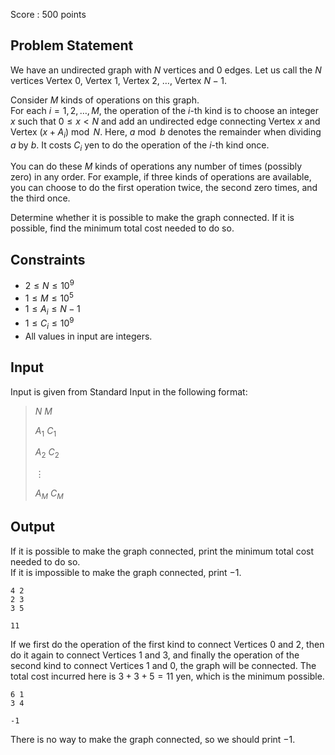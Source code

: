 Score : $500$ points

## Problem Statement

We have an undirected graph with $N$ vertices and $0$ edges.
Let us call the $N$ vertices Vertex $0$, Vertex $1$, Vertex $2$, $\ldots$, Vertex $N-1$.

Consider $M$ kinds of operations on this graph.<br>
For each $i = 1, 2, \ldots, M$, the operation of the $i$-th kind is to choose an integer $x$ such that $0 \leq x \lt N$ and add an undirected edge connecting Vertex $x$ and Vertex $(x + A_i) \bmod N$. Here, $a \bmod b$ denotes the remainder when dividing $a$ by $b$.
It costs $C_i$ yen to do the operation of the $i$-th kind once.

You can do these $M$ kinds of operations any number of times (possibly zero) in any order. For example, if three kinds of operations are available, you can choose to do the first operation twice, the second zero times, and the third once.

Determine whether it is possible to make the graph connected. If it is possible, find the minimum total cost needed to do so.

## Constraints

- $2 \leq N \leq 10^9$
- $1 \leq M \leq 10^5$
- $1 \leq A_i \leq N-1$
- $1 \leq C_i \leq 10^9$
- All values in input are integers.

## Input

Input is given from Standard Input in the following format:

> $N$ $M$
> 
> $A_1$ $C_1$
> 
> $A_2$ $C_2$
> 
> $\vdots$
> 
> $A_M$ $C_M$

## Output

If it is possible to make the graph connected, print the minimum total cost needed to do so.<br>
If it is impossible to make the graph connected, print $-1$.

```input1
4 2
2 3
3 5
```

```output1
11
```

If we first do the operation of the first kind to connect Vertices $0$ and $2$, then do it again to connect Vertices $1$ and $3$, and finally the operation of the second kind to connect Vertices $1$ and $0$, the graph will be connected.
The total cost incurred here is $3+3+5 = 11$ yen, which is the minimum possible.

```input2
6 1
3 4
```

```output2
-1
```

There is no way to make the graph connected, so we should print $-1$.